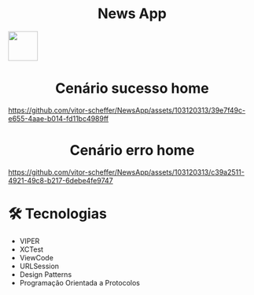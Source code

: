 <h1 align="center">News App</h1>

<div align="center">
  <div style="display: flex">
    <img align="center" style="width: 60px" src="https://github.com/vitor-scheffer/NewsApp/assets/103120313/07ecc4ca-cd2f-4d42-8c8d-bd00b4e5cc5e" />
  </div>
</div>

<h1 align="center">Cenário sucesso home</h1>

https://github.com/vitor-scheffer/NewsApp/assets/103120313/39e7f49c-e655-4aae-b014-fd11bc4989ff

<h1 align="center">Cenário erro home</h1>

https://github.com/vitor-scheffer/NewsApp/assets/103120313/c39a2511-4921-49c8-b217-6debe4fe9747

# 🛠️ Tecnologias

<ul>
  <li>VIPER</li>
  <li>XCTest</li>
  <li>ViewCode</li>
  <li>URLSession</li>
  <li>Design Patterns</li>
  <li>Programação Orientada a Protocolos</li>
</ul>

